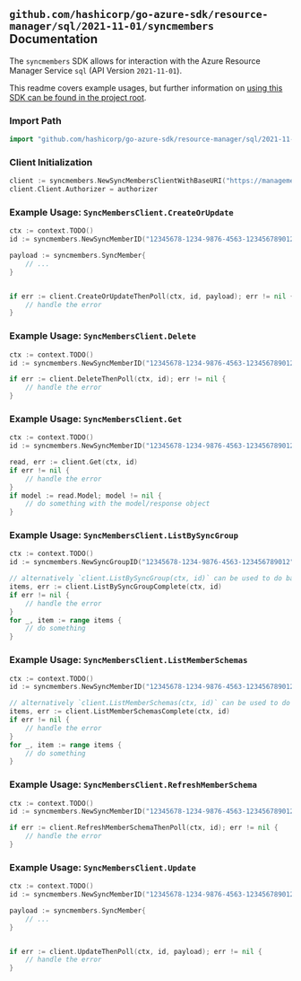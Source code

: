 
## `github.com/hashicorp/go-azure-sdk/resource-manager/sql/2021-11-01/syncmembers` Documentation

The `syncmembers` SDK allows for interaction with the Azure Resource Manager Service `sql` (API Version `2021-11-01`).

This readme covers example usages, but further information on [using this SDK can be found in the project root](https://github.com/hashicorp/go-azure-sdk/tree/main/docs).

### Import Path

```go
import "github.com/hashicorp/go-azure-sdk/resource-manager/sql/2021-11-01/syncmembers"
```


### Client Initialization

```go
client := syncmembers.NewSyncMembersClientWithBaseURI("https://management.azure.com")
client.Client.Authorizer = authorizer
```


### Example Usage: `SyncMembersClient.CreateOrUpdate`

```go
ctx := context.TODO()
id := syncmembers.NewSyncMemberID("12345678-1234-9876-4563-123456789012", "example-resource-group", "serverValue", "databaseValue", "syncGroupValue", "syncMemberValue")

payload := syncmembers.SyncMember{
	// ...
}


if err := client.CreateOrUpdateThenPoll(ctx, id, payload); err != nil {
	// handle the error
}
```


### Example Usage: `SyncMembersClient.Delete`

```go
ctx := context.TODO()
id := syncmembers.NewSyncMemberID("12345678-1234-9876-4563-123456789012", "example-resource-group", "serverValue", "databaseValue", "syncGroupValue", "syncMemberValue")

if err := client.DeleteThenPoll(ctx, id); err != nil {
	// handle the error
}
```


### Example Usage: `SyncMembersClient.Get`

```go
ctx := context.TODO()
id := syncmembers.NewSyncMemberID("12345678-1234-9876-4563-123456789012", "example-resource-group", "serverValue", "databaseValue", "syncGroupValue", "syncMemberValue")

read, err := client.Get(ctx, id)
if err != nil {
	// handle the error
}
if model := read.Model; model != nil {
	// do something with the model/response object
}
```


### Example Usage: `SyncMembersClient.ListBySyncGroup`

```go
ctx := context.TODO()
id := syncmembers.NewSyncGroupID("12345678-1234-9876-4563-123456789012", "example-resource-group", "serverValue", "databaseValue", "syncGroupValue")

// alternatively `client.ListBySyncGroup(ctx, id)` can be used to do batched pagination
items, err := client.ListBySyncGroupComplete(ctx, id)
if err != nil {
	// handle the error
}
for _, item := range items {
	// do something
}
```


### Example Usage: `SyncMembersClient.ListMemberSchemas`

```go
ctx := context.TODO()
id := syncmembers.NewSyncMemberID("12345678-1234-9876-4563-123456789012", "example-resource-group", "serverValue", "databaseValue", "syncGroupValue", "syncMemberValue")

// alternatively `client.ListMemberSchemas(ctx, id)` can be used to do batched pagination
items, err := client.ListMemberSchemasComplete(ctx, id)
if err != nil {
	// handle the error
}
for _, item := range items {
	// do something
}
```


### Example Usage: `SyncMembersClient.RefreshMemberSchema`

```go
ctx := context.TODO()
id := syncmembers.NewSyncMemberID("12345678-1234-9876-4563-123456789012", "example-resource-group", "serverValue", "databaseValue", "syncGroupValue", "syncMemberValue")

if err := client.RefreshMemberSchemaThenPoll(ctx, id); err != nil {
	// handle the error
}
```


### Example Usage: `SyncMembersClient.Update`

```go
ctx := context.TODO()
id := syncmembers.NewSyncMemberID("12345678-1234-9876-4563-123456789012", "example-resource-group", "serverValue", "databaseValue", "syncGroupValue", "syncMemberValue")

payload := syncmembers.SyncMember{
	// ...
}


if err := client.UpdateThenPoll(ctx, id, payload); err != nil {
	// handle the error
}
```
